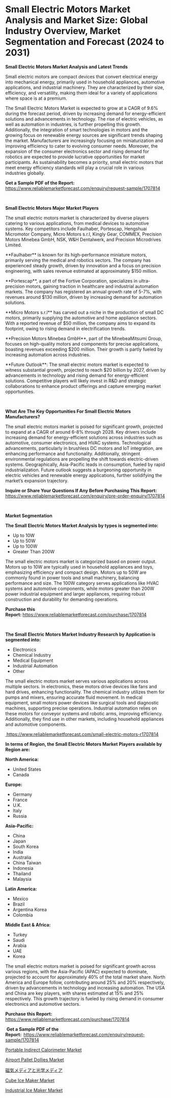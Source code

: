 <p><h1>Small Electric Motors Market Analysis and Market Size: Global Industry Overview, Market Segmentation and Forecast (2024 to 2031)</h1></p><p><strong>Small Electric Motors Market Analysis and Latest Trends</strong></p>
<p><p>Small electric motors are compact devices that convert electrical energy into mechanical energy, primarily used in household appliances, automotive applications, and industrial machinery. They are characterized by their size, efficiency, and versatility, making them ideal for a variety of applications where space is at a premium.</p><p>The Small Electric Motors Market is expected to grow at a CAGR of 9.6% during the forecast period, driven by increasing demand for energy-efficient solutions and advancements in technology. The rise of electric vehicles, as well as automation in industries, is further propelling this growth. Additionally, the integration of smart technologies in motors and the growing focus on renewable energy sources are significant trends shaping the market. Manufacturers are increasingly focusing on miniaturization and improving efficiency to cater to evolving consumer needs. Moreover, the expansion of the consumer electronics sector and rising demand for robotics are expected to provide lucrative opportunities for market participants. As sustainability becomes a priority, small electric motors that meet energy efficiency standards will play a crucial role in various industries globally.</p></p>
<p><strong>Get a Sample PDF of the Report:&nbsp;</strong> <a href="https://www.reliablemarketforecast.com/enquiry/request-sample/1707814?utm_campaign=1102&utm_medium=2&utm_source=Github&utm_content=ia&utm_term=18122024&utm_id=small-electric-motors">https://www.reliablemarketforecast.com/enquiry/request-sample/1707814</a></p>
<p>&nbsp;</p>
<p><strong>Small Electric Motors Major Market Players</strong></p>
<p><p>The small electric motors market is characterized by diverse players catering to various applications, from medical devices to automotive systems. Key competitors include Faulhaber, Portescap, Hengshuai Micromotor Company, Micro Motors s.r.l, Kingly Gear, COMMEX, Precision Motors Minebea GmbH, NSK, W&H Dentalwerk, and Precision Microdrives Limited.</p><p>**Faulhaber** is known for its high-performance miniature motors, primarily serving the medical and robotics sectors. The company has experienced steady growth, driven by innovation and a focus on precision engineering, with sales revenue estimated at approximately $150 million.</p><p>**Portescap**, a part of the Fortive Corporation, specializes in ultra-precision motors, gaining traction in healthcare and industrial automation markets. The company has registered an annual growth rate of 5-7%, with revenues around $130 million, driven by increasing demand for automation solutions.</p><p>**Micro Motors s.r.l** has carved out a niche in the production of small DC motors, primarily supplying the automotive and home appliance sectors. With a reported revenue of $50 million, the company aims to expand its footprint, owing to rising demand in electrification trends.</p><p>**Precision Motors Minebea GmbH**, part of the MinebeaMitsumi Group, focuses on high-quality motors and components for precise applications, boasting revenues exceeding $200 million. Their growth is partly fueled by increasing automation across industries.</p><p>**Future Outlook**: The small electric motors market is expected to witness substantial growth, projected to reach $20 billion by 2027, driven by advancements in technology and rising demand for energy-efficient solutions. Competitive players will likely invest in R&D and strategic collaborations to enhance product offerings and capture emerging market opportunities.</p></p>
<p>&nbsp;</p>
<p><strong>What Are The Key Opportunities For Small Electric Motors Manufacturers?</strong></p>
<p><p>The small electric motors market is poised for significant growth, projected to expand at a CAGR of around 6-8% through 2028. Key drivers include increasing demand for energy-efficient solutions across industries such as automotive, consumer electronics, and HVAC systems. Technological advancements, particularly in brushless DC motors and IoT integration, are enhancing performance and functionality. Additionally, stringent environmental regulations are propelling the shift towards electric-driven systems. Geographically, Asia-Pacific leads in consumption, fueled by rapid industrialization. Future outlook suggests a burgeoning opportunity in electric vehicles and renewable energy applications, further solidifying the market’s expansion trajectory.</p></p>
<p><strong>Inquire or Share Your Questions If Any Before Purchasing This Report:</strong> <a href="https://www.reliablemarketforecast.com/enquiry/pre-order-enquiry/1707814?utm_campaign=1102&utm_medium=2&utm_source=Github&utm_content=ia&utm_term=18122024&utm_id=small-electric-motors">https://www.reliablemarketforecast.com/enquiry/pre-order-enquiry/1707814</a></p>
<p>&nbsp;</p>
<p><strong>Market Segmentation</strong></p>
<p><strong>The Small Electric Motors Market Analysis by types is segmented into:</strong></p>
<p><ul><li>Up to 10W</li><li>Up to 50W</li><li>Up to 100W</li><li>Greater Than 200W</li></ul></p>
<p><p>The small electric motors market is categorized based on power output. Motors up to 10W are typically used in household appliances and toys, emphasizing efficiency and compact design. Motors up to 50W are commonly found in power tools and small machinery, balancing performance and size. The 100W category serves applications like HVAC systems and automotive components, while motors greater than 200W power industrial equipment and larger appliances, requiring robust construction and durability for demanding operations.</p></p>
<p><strong>Purchase this Report:&nbsp;</strong><a href="https://www.reliablemarketforecast.com/purchase/1707814?utm_campaign=1102&utm_medium=2&utm_source=Github&utm_content=ia&utm_term=18122024&utm_id=small-electric-motors">https://www.reliablemarketforecast.com/purchase/1707814</a></p>
<p>&nbsp;</p>
<p><strong>The Small Electric Motors Market Industry Research by Application is segmented into:</strong></p>
<p><ul><li>Electronics</li><li>Chemical Industry</li><li>Medical Equipment</li><li>Industrial Automation</li><li>Other</li></ul></p>
<p><p>The small electric motors market serves various applications across multiple sectors. In electronics, these motors drive devices like fans and hard drives, enhancing functionality. The chemical industry utilizes them for pumps and mixers, ensuring accurate fluid movement. In medical equipment, small motors power devices like surgical tools and diagnostic machines, supporting precise operations. Industrial automation relies on these motors for conveyor systems and robotic arms, improving efficiency. Additionally, they find use in other markets, including household appliances and automotive components.</p></p>
<p><a href="https://www.reliablemarketforecast.com/small-electric-motors-r1707814?utm_campaign=1102&utm_medium=2&utm_source=Github&utm_content=ia&utm_term=18122024&utm_id=small-electric-motors">&nbsp;https://www.reliablemarketforecast.com/small-electric-motors-r1707814</a></p>
<p><strong>In terms of Region, the Small Electric Motors Market Players available by Region are:</strong></p>
<p>
    <p> <strong> North America: </strong>
        <ul>
            <li>United States</li>
            <li>Canada</li>
        </ul>
        </p> 
    <p> <strong> Europe: </strong>
        <ul>
            <li>Germany</li>
            <li>France</li>
            <li>U.K.</li>
            <li>Italy</li>
            <li>Russia</li>
        </ul>
        </p> 
    <p> <strong> Asia-Pacific: </strong>
        <ul>
            <li>China</li>
            <li>Japan</li>
            <li>South Korea</li>
            <li>India</li>
            <li>Australia</li>
            <li>China Taiwan</li>
            <li>Indonesia</li>
            <li>Thailand</li>
            <li>Malaysia</li>
        </ul>
        </p> 
    <p> <strong> Latin America: </strong>
        <ul>
            <li>Mexico</li>
            <li>Brazil</li>
            <li>Argentina Korea</li>
            <li>Colombia</li>
        </ul>
        </p> 
    <p> <strong> Middle East & Africa: </strong>
        <ul>
            <li>Turkey</li>
            <li>Saudi</li>
            <li>Arabia</li>
            <li>UAE</li>
            <li>Korea</li>
        </ul>
    </p>
    </p>
<p><p>The small electric motors market is poised for significant growth across various regions, with the Asia-Pacific (APAC) expected to dominate, projected to account for approximately 40% of the total market share. North America and Europe follow, contributing around 25% and 20% respectively, driven by advancements in technology and increasing automation. The USA and China are key players, with shares estimated at 15% and 25% respectively. This growth trajectory is fueled by rising demand in consumer electronics and automotive sectors.</p></p>
<p><strong>Purchase this Report: </strong><a href="https://www.reliablemarketforecast.com/purchase/1707814?utm_campaign=1102&utm_medium=2&utm_source=Github&utm_content=ia&utm_term=18122024&utm_id=small-electric-motors">https://www.reliablemarketforecast.com/purchase/1707814</a></p>
<p>&nbsp;<strong>Get a Sample PDF of the Report:&nbsp;&nbsp;</strong><a href="https://www.reliablemarketforecast.com/enquiry/request-sample/1707814?utm_campaign=1102&utm_medium=2&utm_source=Github&utm_content=ia&utm_term=18122024&utm_id=small-electric-motors">https://www.reliablemarketforecast.com/enquiry/request-sample/1707814</a></p>
<p><strong></strong></p>
<p><p><a href="https://www.linkedin.com/pulse/future-growth-portable-indirect-calorimeter-market-projected-dvcof?utm_campaign=1102&utm_medium=2&utm_source=Github&utm_content=ia&utm_term=18122024&utm_id=small-electric-motors">Portable Indirect Calorimeter Market</a></p><p><a href="https://github.com/vimar16th/Market-Research-Report-List-7/blob/main/airport-pallet-dollies-market.md?utm_campaign=1102&utm_medium=2&utm_source=Github&utm_content=ia&utm_term=18122024&utm_id=small-electric-motors">Airport Pallet Dollies Market</a></p><p><a href="https://github.com/mohamedbakry57/Market-Research-Report-List-6/blob/main/497423627769.md?utm_campaign=1102&utm_medium=2&utm_source=Github&utm_content=ia&utm_term=18122024&utm_id=small-electric-motors">磁気メディアと光学メディア</a></p><p><a href="https://www.linkedin.com/pulse/in-depth-cube-ice-maker-market-analysis-trends-share-projected-pvjhf?utm_campaign=1102&utm_medium=2&utm_source=Github&utm_content=ia&utm_term=18122024&utm_id=small-electric-motors">Cube Ice Maker Market</a></p><p><a href="https://www.linkedin.com/pulse/industrial-ice-maker-market-analysisbased-predicted-114-cagr-ecg9f?utm_campaign=1102&utm_medium=2&utm_source=Github&utm_content=ia&utm_term=18122024&utm_id=small-electric-motors">Industrial Ice Maker Market</a></p></p>